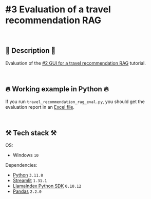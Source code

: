 # #3 Evaluation of a travel recommendation RAG

<br>

## 📖 Description 📖

Evaluation of the <a href="https://github.com/rokbenko/ai-playground/tree/main/llamaindex-tutorials/2-GUI_travel_recommendation_RAG">#2 GUI for a travel recommendation RAG</a> tutorial.

<br>

## 🔥 Working example in Python 🔥

If you run `travel_recommendation_rag_eval.py`, you should get the evaluation report in an <a href="https://github.com/rokbenko/ai-playground/blob/main/llamaindex-tutorials/3-Eval_travel_recommendation_RAG/eval_report.xlsx">Excel file</a>.

<br>

## ⚒️ Tech stack ⚒️

OS:

- Windows `10`

Dependencies:

- [Python](https://www.python.org/) `3.11.8`
- [Streamlit](https://pypi.org/project/streamlit/) `1.31.1`
- [LlamaIndex Python SDK](https://pypi.org/project/llama-index/) `0.10.12`
- [Pandas](https://pypi.org/project/pandas/) `2.2.0`
